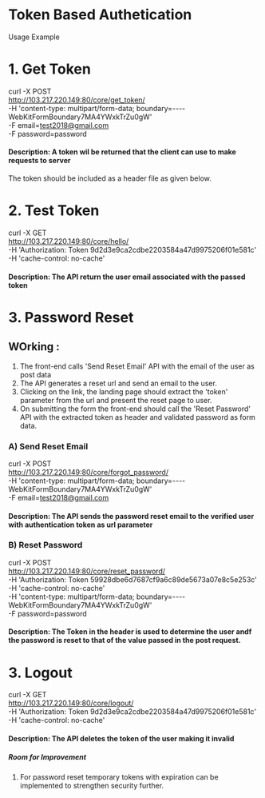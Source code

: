 # Token Based Authetication

Usage Example


# 1. Get Token 
curl -X POST \
http://103.217.220.149:80/core/get_token/ \
-H 'content-type: multipart/form-data; boundary=----WebKitFormBoundary7MA4YWxkTrZu0gW' \
-F email=test2018@gmail.com \
-F password=password


#### Description: A token wil be returned that the client can use to make requests to server
The token should be included as a header file as given below.


# 2. Test Token
curl -X GET \
http://103.217.220.149:80/core/hello/ \
-H 'Authorization: Token 9d2d3e9ca2cdbe2203584a47d9975206f01e581c' \
-H 'cache-control: no-cache'

#### Description: The API return the user email associated with the passed token

# 3. Password Reset

## WOrking : 
1. The front-end calls 'Send Reset Email' API with the email of the user as post data
2. The API generates a reset url and send an email to the user.
3. Clicking on the link, the landing page should extract the 'token' parameter from the url and present the reset page to user.
4. On submitting the form the front-end should call the 'Reset Password' API with the extracted token as header and validated password as form data.

### A) Send Reset Email
curl -X POST \
http://103.217.220.149:80/core/forgot_password/ \
-H 'content-type: multipart/form-data; boundary=----WebKitFormBoundary7MA4YWxkTrZu0gW' \
-F email=test2018@gmail.com

#### Description: The API sends the password reset email to the verified user with authentication token as url parameter

### B) Reset Password
curl -X POST \
http://103.217.220.149:80/core/reset_password/ \
-H 'Authorization: Token 59928dbe6d7687cf9a6c89de5673a07e8c5e253c' \
-H 'cache-control: no-cache' \
-H 'content-type: multipart/form-data; boundary=----WebKitFormBoundary7MA4YWxkTrZu0gW' \
-F password=password

#### Description: The Token in the header is used to determine the user andf the password is reset to that of the value passed in the post request.


# 3. Logout
curl -X GET \
http://103.217.220.149:80/core/logout/ \
-H 'Authorization: Token 9d2d3e9ca2cdbe2203584a47d9975206f01e581c' \
-H 'cache-control: no-cache'

#### Description: The API deletes the token of the user making it invalid





##### Room for Improvement
1. For password reset temporary tokens with expiration can be implemented to strengthen security further.
